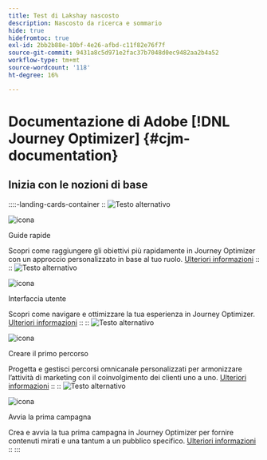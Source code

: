 ```yaml
---
title: Test di Lakshay nascosto
description: Nascosto da ricerca e sommario
hide: true
hidefromtoc: true
exl-id: 2bb2b88e-10bf-4e26-afbd-c11f82e76f7f
source-git-commit: 9431a8c5d971e2fac37b7048d0ec9482aa2b4a52
workflow-type: tm+mt
source-wordcount: '118'
ht-degree: 16%

---
```



# Documentazione di Adobe [!DNL Journey Optimizer] {#cjm-documentation}

## Inizia con le nozioni di base

::::-landing-cards-container
::
![Testo alternativo](https://experienceleague.adobe.com/it/docs/journey-optimizer-v2/using/media_1d834c9bcc356413ce8f04590143dc85613d5851c.png?width=2000&amp;format=webply&amp;optimize=medium)

![icona](https://cdn.experienceleague.adobe.com/icons/gears.svg?lang=it)

Guide rapide

Scopri come raggiungere gli obiettivi più rapidamente in Journey Optimizer con un approccio personalizzato in base al tuo ruolo.
[Ulteriori informazioni](/en/docs/journey-optimizer-v2/using/get-started/quick-start/quick-start)
::
::
![Testo alternativo](https://experienceleague.adobe.com/it/docs/journey-optimizer-v2/using/media_151105955ede1eb92ba5369c11699448b5da6e0a0.jpg?width=2000&amp;format=webply&amp;optimize=medium)

![icona](https://cdn.experienceleague.adobe.com/icons/gears.svg?lang=it)

Interfaccia utente

Scopri come navigare e ottimizzare la tua esperienza in Journey Optimizer.
[Ulteriori informazioni](/en/docs/journey-optimizer-v2/using/get-started/user-interface)
::
::
![Testo alternativo](https://experienceleague.adobe.com/it/docs/journey-optimizer-v2/using/media_1c064a7a4145c59b81d3cbbaf300d9655a7c7c552.jpg?width=2000&amp;format=webply&amp;optimize=medium)

![icona](https://cdn.experienceleague.adobe.com/icons/gears.svg?lang=it)

Creare il primo percorso

Progetta e gestisci percorsi omnicanale personalizzati per armonizzare l’attività di marketing con il coinvolgimento dei clienti uno a uno.
[Ulteriori informazioni](/en/docs/journey-optimizer-v2/using/journey-management/orchestrate-journeys/create-journey/journey-gs)
::
::
![Testo alternativo](https://experienceleague.adobe.com/it/docs/journey-optimizer-v2/using/media_183fe7a108b5121b3795cb3310c5cfaa2a16b737e.jpg?width=2000&amp;format=webply&amp;optimize=medium)

![icona](https://cdn.experienceleague.adobe.com/icons/gears.svg?lang=it)

Avvia la prima campagna

Crea e avvia la tua prima campagna in Journey Optimizer per fornire contenuti mirati e una tantum a un pubblico specifico.
[Ulteriori informazioni](/en/docs/journey-optimizer-v2/using/journey-management/campaigns/standard-campaigns/create-campaign)
::
:::
